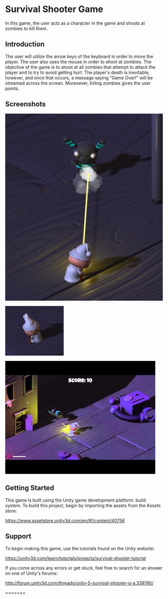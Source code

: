 Survival Shooter Game
===================================

In this game, the user acts as a character in the game and shoots at zombies to kill them.

Introduction
------------

The user will utilize the arrow keys of the keyboard in order to move the player. The user also uses the mouse in order to shoot at zombies. The objective of the game is to shoot at all zombies that attempt to attack the player and to try to avoid getting hurt. The player's death is inevitable, however, and once that occurs, a message saying "Game Over!" will be streamed across the screen. Moreoever, killing zombies gives the user points.

Screenshots
-------------

![Alt  text](https://github.com/goldenpromise/survivalshooter/blob/master/shot/zombunny.jpg "Player Shooting")
<br>

![Alt  text](https://github.com/goldenpromise/survivalshooter/blob/master/shot/NightmaresIcon.png "Player")
<br>

![Alt  text](https://github.com/goldenpromise/survivalshooter/blob/master/shot/hqdefault.jpg "Game")
<br>

Getting Started
---------------

This game is built using the Unity game development platform. build system. To build this project, begin by importing the assets from the Assets store:

https://www.assetstore.unity3d.com/en/#!/content/40756

Support
-------

To begin making this game, use the tutorials found on the Unity website:

https://unity3d.com/learn/tutorials/projects/survival-shooter-tutorial

If you come across any errors or get stuck, feel free to search for an answer on one of Unity's forums:

http://forum.unity3d.com/threads/unity-5-survival-shooter-q-a.338190/

=======

